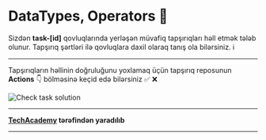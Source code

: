 # DataTypes, Operators 🎯

Sizdən **task-[id]** qovluqlarında yerləşən müvafiq tapşırıqları həll etmək tələb olunur. Tapşırıq şərtləri ilə qovluqlara daxil olaraq tanış ola bilərsiniz. :information_source:

---

Tapşırıqların həllinin doğruluğunu yoxlamaq üçün tapşırıq reposunun **Actions** :point_down: bölməsinə keçid edə bilərsiniz :white_check_mark: :x:

![Check task solution](assets/githubactions.gif)

---

**[TechAcademy](https://www.tech.edu.az/) tərəfindən yaradılıb**

---
